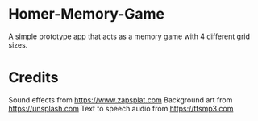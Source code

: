 # Homer-Memory-Game
A simple prototype app that acts as a memory game with 4 different grid sizes.

# Credits
Sound effects from https://www.zapsplat.com
Background art from https://unsplash.com
Text to speech audio from https://ttsmp3.com
